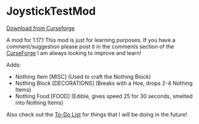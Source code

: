 # JoystickTestMod

[Download from Curseforge](https://www.curseforge.com/minecraft/mc-mods/joysticktestmod/files)

A mod for 1.17.1
This mod is just for learning purposes.
If you have a comment/suggestion please post it in the comments section of the [CurseForge](https://www.curseforge.com/minecraft/mc-mods/joysticktestmod "CurseForge") I am always looking to improve and learn!

Adds:
- Nothing Item [MISC] (Used to craft the Nothing Block)
- Nothing Block [DECORATIONS] (Breaks with a Hoe, drops 2-4 Nothing Items)
- Nothing Food [FOOD] (Edible, gives speed 25 for 30 seconds, smelted into Nothing Items)


Also check out the [To-Do List](https://github.com/Joystick299/JoystickTestMod/blob/master/todo.md "To-Do List") for things that I will be doing in the future!

